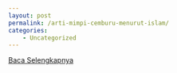 ```yaml
---
layout: post
permalink: /arti-mimpi-cemburu-menurut-islam/
categories:
    - Uncategorized
---
```


[Baca Selengkapnya](/01)